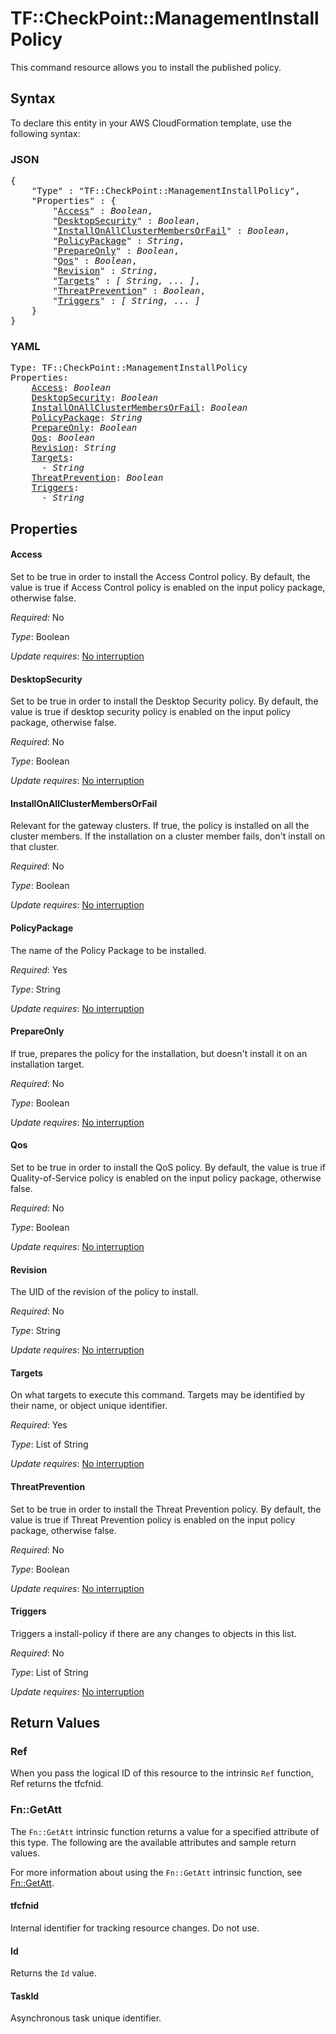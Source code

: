 # TF::CheckPoint::ManagementInstallPolicy

This command resource allows you to install the published policy.

## Syntax

To declare this entity in your AWS CloudFormation template, use the following syntax:

### JSON

<pre>
{
    "Type" : "TF::CheckPoint::ManagementInstallPolicy",
    "Properties" : {
        "<a href="#access" title="Access">Access</a>" : <i>Boolean</i>,
        "<a href="#desktopsecurity" title="DesktopSecurity">DesktopSecurity</a>" : <i>Boolean</i>,
        "<a href="#installonallclustermembersorfail" title="InstallOnAllClusterMembersOrFail">InstallOnAllClusterMembersOrFail</a>" : <i>Boolean</i>,
        "<a href="#policypackage" title="PolicyPackage">PolicyPackage</a>" : <i>String</i>,
        "<a href="#prepareonly" title="PrepareOnly">PrepareOnly</a>" : <i>Boolean</i>,
        "<a href="#qos" title="Qos">Qos</a>" : <i>Boolean</i>,
        "<a href="#revision" title="Revision">Revision</a>" : <i>String</i>,
        "<a href="#targets" title="Targets">Targets</a>" : <i>[ String, ... ]</i>,
        "<a href="#threatprevention" title="ThreatPrevention">ThreatPrevention</a>" : <i>Boolean</i>,
        "<a href="#triggers" title="Triggers">Triggers</a>" : <i>[ String, ... ]</i>
    }
}
</pre>

### YAML

<pre>
Type: TF::CheckPoint::ManagementInstallPolicy
Properties:
    <a href="#access" title="Access">Access</a>: <i>Boolean</i>
    <a href="#desktopsecurity" title="DesktopSecurity">DesktopSecurity</a>: <i>Boolean</i>
    <a href="#installonallclustermembersorfail" title="InstallOnAllClusterMembersOrFail">InstallOnAllClusterMembersOrFail</a>: <i>Boolean</i>
    <a href="#policypackage" title="PolicyPackage">PolicyPackage</a>: <i>String</i>
    <a href="#prepareonly" title="PrepareOnly">PrepareOnly</a>: <i>Boolean</i>
    <a href="#qos" title="Qos">Qos</a>: <i>Boolean</i>
    <a href="#revision" title="Revision">Revision</a>: <i>String</i>
    <a href="#targets" title="Targets">Targets</a>: <i>
      - String</i>
    <a href="#threatprevention" title="ThreatPrevention">ThreatPrevention</a>: <i>Boolean</i>
    <a href="#triggers" title="Triggers">Triggers</a>: <i>
      - String</i>
</pre>

## Properties

#### Access

Set to be true in order to install the Access Control policy. By default, the value is true if Access Control policy is enabled on the input policy package, otherwise false.

_Required_: No

_Type_: Boolean

_Update requires_: [No interruption](https://docs.aws.amazon.com/AWSCloudFormation/latest/UserGuide/using-cfn-updating-stacks-update-behaviors.html#update-no-interrupt)

#### DesktopSecurity

Set to be true in order to install the Desktop Security policy. By default, the value is true if desktop security policy is enabled on the input policy package, otherwise false.

_Required_: No

_Type_: Boolean

_Update requires_: [No interruption](https://docs.aws.amazon.com/AWSCloudFormation/latest/UserGuide/using-cfn-updating-stacks-update-behaviors.html#update-no-interrupt)

#### InstallOnAllClusterMembersOrFail

Relevant for the gateway clusters. If true, the policy is installed on all the cluster members. If the installation on a cluster member fails, don't install on that cluster.

_Required_: No

_Type_: Boolean

_Update requires_: [No interruption](https://docs.aws.amazon.com/AWSCloudFormation/latest/UserGuide/using-cfn-updating-stacks-update-behaviors.html#update-no-interrupt)

#### PolicyPackage

The name of the Policy Package to be installed.

_Required_: Yes

_Type_: String

_Update requires_: [No interruption](https://docs.aws.amazon.com/AWSCloudFormation/latest/UserGuide/using-cfn-updating-stacks-update-behaviors.html#update-no-interrupt)

#### PrepareOnly

If true, prepares the policy for the installation, but doesn't install it on an installation target.

_Required_: No

_Type_: Boolean

_Update requires_: [No interruption](https://docs.aws.amazon.com/AWSCloudFormation/latest/UserGuide/using-cfn-updating-stacks-update-behaviors.html#update-no-interrupt)

#### Qos

Set to be true in order to install the QoS policy. By default, the value is true if Quality-of-Service policy is enabled on the input policy package, otherwise false.

_Required_: No

_Type_: Boolean

_Update requires_: [No interruption](https://docs.aws.amazon.com/AWSCloudFormation/latest/UserGuide/using-cfn-updating-stacks-update-behaviors.html#update-no-interrupt)

#### Revision

The UID of the revision of the policy to install.

_Required_: No

_Type_: String

_Update requires_: [No interruption](https://docs.aws.amazon.com/AWSCloudFormation/latest/UserGuide/using-cfn-updating-stacks-update-behaviors.html#update-no-interrupt)

#### Targets

On what targets to execute this command. Targets may be identified by their name, or object unique identifier.

_Required_: Yes

_Type_: List of String

_Update requires_: [No interruption](https://docs.aws.amazon.com/AWSCloudFormation/latest/UserGuide/using-cfn-updating-stacks-update-behaviors.html#update-no-interrupt)

#### ThreatPrevention

Set to be true in order to install the Threat Prevention policy. By default, the value is true if Threat Prevention policy is enabled on the input policy package, otherwise false.

_Required_: No

_Type_: Boolean

_Update requires_: [No interruption](https://docs.aws.amazon.com/AWSCloudFormation/latest/UserGuide/using-cfn-updating-stacks-update-behaviors.html#update-no-interrupt)

#### Triggers

Triggers a install-policy if there are any changes to objects in this list.

_Required_: No

_Type_: List of String

_Update requires_: [No interruption](https://docs.aws.amazon.com/AWSCloudFormation/latest/UserGuide/using-cfn-updating-stacks-update-behaviors.html#update-no-interrupt)

## Return Values

### Ref

When you pass the logical ID of this resource to the intrinsic `Ref` function, Ref returns the tfcfnid.

### Fn::GetAtt

The `Fn::GetAtt` intrinsic function returns a value for a specified attribute of this type. The following are the available attributes and sample return values.

For more information about using the `Fn::GetAtt` intrinsic function, see [Fn::GetAtt](https://docs.aws.amazon.com/AWSCloudFormation/latest/UserGuide/intrinsic-function-reference-getatt.html).

#### tfcfnid

Internal identifier for tracking resource changes. Do not use.

#### Id

Returns the <code>Id</code> value.

#### TaskId

Asynchronous task unique identifier.

